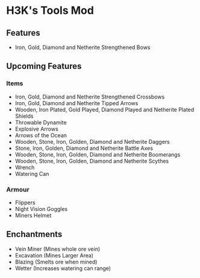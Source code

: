 # H3K's Tools Mod

## Features

- Iron, Gold, Diamond and Netherite Strengthened Bows

## Upcoming Features

### Items

- Iron, Gold, Diamond and Netherite Strengthened Crossbows
- Iron, Gold, Diamond and Netherite Tipped Arrows
- Wooden, Iron Plated, Gold Played, Diamond Played and Netherite Plated Shields
- Throwable Dynamite
- Explosive Arrows
- Arrows of the Ocean
- Wooden, Stone, Iron, Golden, Diamond and Netherite Daggers
- Stone, Iron, Golden, Diamond and Netherite Battle Axes
- Wooden, Stone, Iron, Golden, Diamond and Netherite Boomerangs
- Wooden, Stone, Iron, Golden, Diamond and Netherite Scythes
- Wrench
- Watering Can

### Armour

- Flippers
- Night Vision Goggles
- Miners Helmet

## Enchantments 
- Vein Miner (Mines whole ore vein)
- Excavation (Mines Larger Area)
- Blazing (Smelts ore when mined)
- Wetter (Increases watering can range)